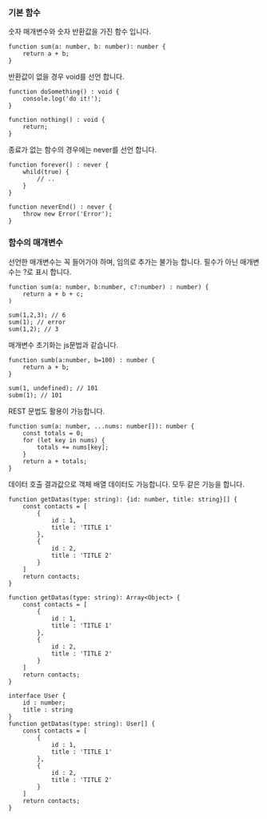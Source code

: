 ### 기본 함수

숫자 매개변수와 숫자 반환값을 가진 함수 입니다.

```
function sum(a: number, b: number): number {
	return a + b;
}
```

반환값이 없을 경우 void를 선언 합니다.

```
function doSomething() : void {
	console.log('do it!');
}
```

```
function nothing() : void {
	return;
}
```

종료가 없는 함수의 경우에는 never를 선언 합니다.

```
function forever() : never {
	whild(true) {
		// ..
	}
}
```

```
function neverEnd() : never {
	throw new Error('Error');
}
```

### 함수의 매개변수

선언한 매개변수는 꼭 들어가야 하며, 임의로 추가는 불가능 합니다.
필수가 아닌 매개변수는 ?로 표시 합니다.

```
function sum(a: number, b:number, c?:number) : number) {
	return a + b + c;
)

sum(1,2,3); // 6
sum(1); // error
sum(1,2); // 3 
```

매개변수 초기화는 js문법과 같습니다.

```
function sumb(a:number, b=100) : number {
	return a + b;
}

sum(1, undefined); // 101
subm(1); // 101
```


REST 문법도 활용이 가능합니다.

```
function sum(a: number, ...nums: number[]): number {
	const totals = 0;
	for (let key in nums) {
		totals += nums[key];
	}
	return a + totals;
}
```

데이터 호출 결과값으로 객체 배열 데이터도 가능합니다.
모두 같은 기능을 합니다.

```
function getDatas(type: string): {id: number, title: string}[] {
	const contacts = [
		{
			id : 1,
			title : 'TITLE 1'
		},
		{
			id : 2,
			title : 'TITLE 2'
		}
	]
	return contacts;
}
```
```
function getDatas(type: string): Array<Object> {
	const contacts = [
		{
			id : 1,
			title : 'TITLE 1'
		},
		{
			id : 2,
			title : 'TITLE 2'
		}
	]
	return contacts;
}
```
```
interface User {
	id : number;
	title : string
}
function getDatas(type: string): User[] {
	const contacts = [
		{
			id : 1,
			title : 'TITLE 1'
		},
		{
			id : 2,
			title : 'TITLE 2'
		}
	]
	return contacts;
}
```
 